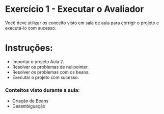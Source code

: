 # Exercício 1 - Executar o Avaliador

Você deve utilizar os conceito visto em sala de aula para corrigir o projeto e executá-lo com sucesso.

# Instruções:
- Importar o projeto Aula 2.
- Resolver os problemas de nullpointer.
- Resolver os problemas com os beans.
- Executar o projeto com sucesso.

### Conteitos visto durante a aula:

- Criação de Beans
- Desambiguação
